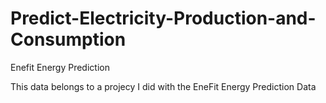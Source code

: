 # Predict-Electricity-Production-and-Consumption
Enefit Energy Prediction

This data belongs to a projecy I did with the EneFit Energy Prediction Data
